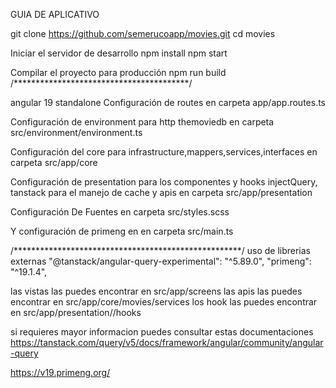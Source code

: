 GUIA DE APLICATIVO

git clone https://github.com/semerucoapp/movies.git
cd movies

Iniciar el servidor de desarrollo
npm install
npm start

Compilar el proyecto para producción
npm run build
/****************************************/

angular 19 standalone 
Configuración de routes en carpeta app/app.routes.ts

Configuración de environment para http themoviedb en carpeta src/environment/environment.ts

Configuración del core para infrastructure,mappers,services,interfaces en carpeta src/app/core

Configuración de presentation para los componentes y hooks injectQuery, tanstack para el manejo de cache y apis en carpeta src/app/presentation

Configuración De Fuentes en carpeta src/styles.scss

Y configuración de primeng en en carpeta src/main.ts

/****************************************************/
uso de librerias externas 
"@tanstack/angular-query-experimental": "^5.89.0",
"primeng": "^19.1.4",

las vistas las puedes encontrar en src/app/screens
las apis las puedes encontrar en src/app/core/movies/services
los hook las puedes encontrar en src/app/presentation//hooks

si requieres mayor informacion puedes consultar estas documentaciones 
https://tanstack.com/query/v5/docs/framework/angular/community/angular-query

https://v19.primeng.org/
